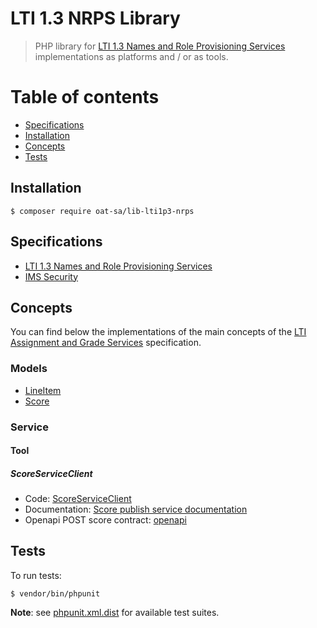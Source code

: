 # LTI 1.3 NRPS Library

> PHP library for [LTI 1.3 Names and Role Provisioning Services](https://www.imsglobal.org/spec/lti-nrps/v2p0) implementations as platforms and / or as tools.

# Table of contents

- [Specifications](#specifications)
- [Installation](#installation)
- [Concepts](#concepts)
- [Tests](#tests)

## Installation

```console
$ composer require oat-sa/lib-lti1p3-nrps
```

## Specifications

- [LTI 1.3 Names and Role Provisioning Services](https://www.imsglobal.org/spec/lti-nrps/v2p0)
- [IMS Security](https://www.imsglobal.org/spec/security/v1p0)

## Concepts

You can find below the implementations of the main concepts of the [LTI Assignment and Grade Services](https://www.imsglobal.org/spec/lti-ags/v2p0) specification.

###  Models

- [LineItem](src/Model/LineItem.php)
- [Score](src/Model/Score.php)

### Service

#### Tool

##### ScoreServiceClient
- Code: [ScoreServiceClient](src/Service/Client/ScoreServiceClient.php)
- Documentation: [Score publish service documentation ](https://www.imsglobal.org/spec/lti-ags/v2p0#score-publish-service)
- Openapi POST score contract: [openapi](https://www.imsglobal.org/spec/lti-ags/v2p0/openapi/#/default/Scores.POST)

## Tests

To run tests:

```console
$ vendor/bin/phpunit
```
**Note**: see [phpunit.xml.dist](phpunit.xml.dist) for available test suites.